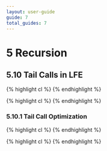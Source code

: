```yaml
---
layout: user-guide
guide: 7
total_guides: 7
---
```

# 5 Recursion

## 5.10 Tail Calls in LFE

{% highlight cl %}
{% endhighlight %}

{% highlight cl %}
{% endhighlight %}

### 5.10.1 Tail Call Optimization

{% highlight cl %}
{% endhighlight %}

{% highlight cl %}
{% endhighlight %}